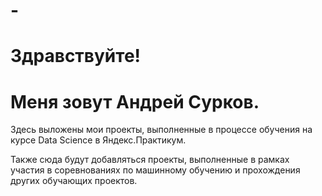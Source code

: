 # -
# Здравствуйте!

# Меня зовут Андрей Сурков.

Здесь выложены мои проекты, выполненные в процессе обучения на курсе Data Science в Яндекс.Практикум.

Также сюда будут добавляться проекты, выполненные в рамках участия в соревнованиях по машинному обучению и прохождения других обучающих проектов.
